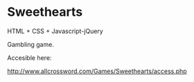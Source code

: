 # Sweethearts
HTML + CSS + Javascript-jQuery 

Gambling game.

Accesible here:

http://www.allcrossword.com/Games/Sweethearts/access.php
